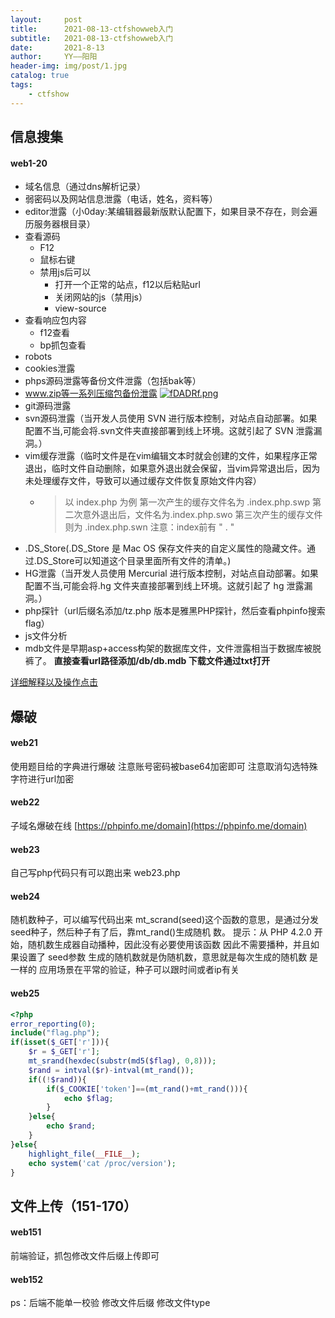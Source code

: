 ```yaml
---
layout:     post
title:      2021-08-13-ctfshowweb入门
subtitle:   2021-08-13-ctfshowweb入门
date:       2021-8-13
author:     YY——阳阳
header-img: img/post/1.jpg
catalog: true
tags:
    - ctfshow
---
```

## 信息搜集
#### web1-20
- 域名信息（通过dns解析记录）
- 弱密码以及网站信息泄露（电话，姓名，资料等）
- editor泄露（小0day:某编辑器最新版默认配置下，如果目录不存在，则会遍历服务器根目录）
- 查看源码
  * F12
  * 鼠标右键
  * 禁用js后可以
    * 打开一个正常的站点，f12以后粘贴url
    * 关闭网站的js（禁用js）
    * view-source
- 查看响应包内容
  * f12查看
  * bp抓包查看
- robots
- cookies泄露
- phps源码泄露等备份文件泄露（包括bak等）
- www.zip等一系列压缩包备份泄露
  [![fDADRf.png](https://z3.ax1x.com/2021/08/13/fDADRf.png)](https://imgtu.com/i/fDADRf)
- git源码泄露
- svn源码泄露（当开发人员使用 SVN 进行版本控制，对站点自动部署。如果配置不当,可能会将.svn文件夹直接部署到线上环境。这就引起了 SVN 泄露漏洞。）
- vim缓存泄露（临时文件是在vim编辑文本时就会创建的文件，如果程序正常退出，临时文件自动删除，如果意外退出就会保留，当vim异常退出后，因为未处理缓存文件，导致可以通过缓存文件恢复原始文件内容）
  * >   以 index.php 为例 第一次产生的缓存文件名为 .index.php.swp
        第二次意外退出后，文件名为.index.php.swo
        第三次产生的缓存文件则为 .index.php.swn
        注意：index前有 " . "
- .DS_Store(.DS_Store 是 Mac OS 保存文件夹的自定义属性的隐藏文件。通过.DS_Store可以知道这个目录里面所有文件的清单。)
- HG泄露（当开发人员使用 Mercurial 进行版本控制，对站点自动部署。如果配置不当,可能会将.hg 文件夹直接部署到线上环境。这就引起了 hg 泄露漏洞。）
- php探针（url后缀名添加/tz.php 版本是雅黑PHP探针，然后查看phpinfo搜索flag）
- js文件分析
- mdb文件是早期asp+access构架的数据库文件，文件泄露相当于数据库被脱裤了。 **直接查看url路径添加/db/db.mdb 下载文件通过txt打开**



[详细解释以及操作点击](https://blog.csdn.net/a597934448/article/details/105431367)

## 爆破
#### web21
使用题目给的字典进行爆破
注意账号密码被base64加密即可
注意取消勾选特殊字符进行url加密

#### web22
子域名爆破在线
[https://phpinfo.me/domain](https://phpinfo.me/domain)

#### web23
自己写php代码只有可以跑出来
web23.php
#### web24
随机数种子，可以编写代码出来
 mt_scrand(seed)这个函数的意思，是通过分发seed种子，然后种子有了后，靠mt_rand()生成随机 数。 提示：从 PHP 4.2.0 开始，随机数生成器自动播种，因此没有必要使用该函数 因此不需要播种，并且如果设置了 seed参数 生成的随机数就是伪随机数，意思就是每次生成的随机数 是一样的
应用场景在平常的验证，种子可以跟时间或者ip有关

#### web25
```php
<?php
error_reporting(0);
include("flag.php");
if(isset($_GET['r'])){
    $r = $_GET['r'];
    mt_srand(hexdec(substr(md5($flag), 0,8)));
    $rand = intval($r)-intval(mt_rand());
    if((!$rand)){
        if($_COOKIE['token']==(mt_rand()+mt_rand())){
            echo $flag;
        }
    }else{
        echo $rand;
    }
}else{
    highlight_file(__FILE__);
    echo system('cat /proc/version');
}
```
## 文件上传（151-170）
#### web151
前端验证，抓包修改文件后缀上传即可
#### web152
ps：后端不能单一校验
修改文件后缀
修改文件type